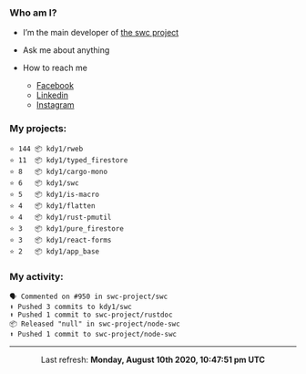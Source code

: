 ### Who am I?

- I’m the main developer of [the swc project](https://github.com/swc-project/swc)

- Ask me about anything

- How to reach me
  - [Facebook](https://www.facebook.com/profile.php?id=100024888122318)
  - [Linkedin](https://www.linkedin.com/in/kdy1/)
  - [Instagram](https://www.instagram.com/kdy1123/)

### My projects:

```
⭐️ 144 📦 kdy1/rweb
⭐️ 11  📦 kdy1/typed_firestore
⭐️ 8   📦 kdy1/cargo-mono
⭐️ 6   📦 kdy1/swc
⭐️ 5   📦 kdy1/is-macro
⭐️ 4   📦 kdy1/flatten
⭐️ 4   📦 kdy1/rust-pmutil
⭐️ 3   📦 kdy1/pure_firestore
⭐️ 3   📦 kdy1/react-forms
⭐️ 2   📦 kdy1/app_base
```

### My activity:

```
🗣 Commented on #950 in swc-project/swc
⬆️ Pushed 3 commits to kdy1/swc
⬆️ Pushed 1 commit to swc-project/rustdoc
📦 Released "null" in swc-project/node-swc
⬆️ Pushed 1 commit to swc-project/node-swc
```

------------
<p align="center">Last refresh: <b>Monday, August 10th 2020, 10:47:51 pm UTC</b></p>